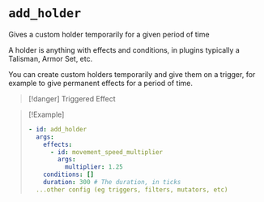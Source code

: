 # `add_holder`

Gives a custom holder temporarily for a given period of time

A holder is anything with effects and conditions, in plugins typically a Talisman, Armor Set, etc.

You can create custom holders temporarily and give them on a trigger, for example to give permanent effects for a period of time.

> [!danger] Triggered Effect

> [!Example]
> ```yaml
> - id: add_holder
>   args:
>     effects: 
>       - id: movement_speed_multiplier
>         args:
>           multiplier: 1.25
>     conditions: []
>     duration: 300 # The duration, in ticks
>   ...other config (eg triggers, filters, mutators, etc)
> ```